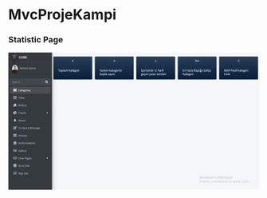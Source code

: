 # MvcProjeKampi
### Statistic Page
![Statistic](https://github.com/selmansenol/MvcProjeKampi/blob/master/MvcProjeKampi/Views/Statistic/Ekran%20Resmi%20.png)
